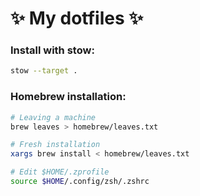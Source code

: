 # ✨ My dotfiles ✨

### Install with stow:

```bash
stow --target .
```

### Homebrew installation:

```bash
# Leaving a machine
brew leaves > homebrew/leaves.txt

# Fresh installation
xargs brew install < homebrew/leaves.txt

# Edit $HOME/.zprofile
source $HOME/.config/zsh/.zshrc

```
